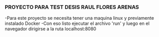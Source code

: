 ### PROYECTO PARA TEST DESIS RAUL FLORES ARENAS ###

-Para este proyecto se necesita tener una maquina linux y previamente instalado Docker
-Con eso listo ejecutar el archivo 'run' y luego en el navegador dirigirse a la ruta localhost:8080